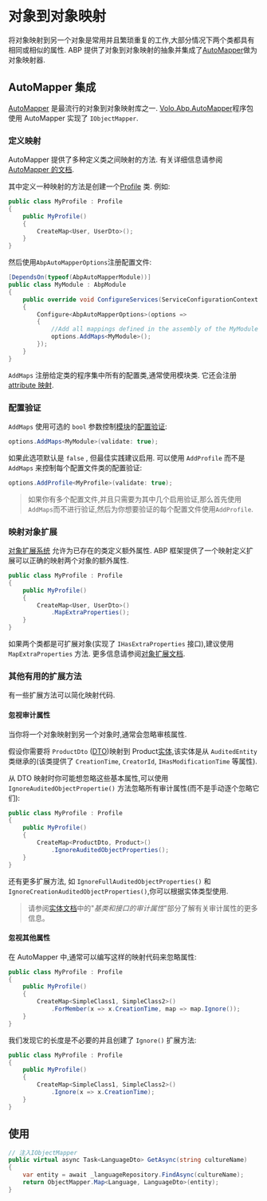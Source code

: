 # 对象到对象映射

将对象映射到另一个对象是常用并且繁琐重复的工作,大部分情况下两个类都具有相同或相似的属性. ABP 提供了对象到对象映射的抽象并集成了[AutoMapper](http://automapper.org/)做为对象映射器.

## AutoMapper 集成

[AutoMapper](http://automapper.org/) 是最流行的对象到对象映射库之一. [Volo.Abp.AutoMapper](https://www.nuget.org/packages/Volo.Abp.AutoMapper)程序包使用 AutoMapper 实现了 `IObjectMapper`.

### 定义映射

AutoMapper 提供了多种定义类之间映射的方法. 有关详细信息请参阅[AutoMapper 的文档](https://docs.automapper.org).

其中定义一种映射的方法是创建一个[Profile](https://docs.automapper.org/en/stable/Configuration.html#profile-instances) 类. 例如:

```csharp
public class MyProfile : Profile
{
    public MyProfile()
    {
        CreateMap<User, UserDto>();
    }
}
```

然后使用`AbpAutoMapperOptions`注册配置文件:

```csharp
[DependsOn(typeof(AbpAutoMapperModule))]
public class MyModule : AbpModule
{
    public override void ConfigureServices(ServiceConfigurationContext context)
    {
        Configure<AbpAutoMapperOptions>(options =>
        {
            //Add all mappings defined in the assembly of the MyModule class
            options.AddMaps<MyModule>();
        });
    }
}
```

`AddMaps` 注册给定类的程序集中所有的配置类,通常使用模块类. 它还会注册 [attribute 映射](https://docs.automapper.org/en/stable/Attribute-mapping.html).

### 配置验证

`AddMaps` 使用可选的 `bool` 参数控制[模块](Module-Development-Basics.md)的[配置验证](https://docs.automapper.org/en/stable/Configuration-validation.html):

```csharp
options.AddMaps<MyModule>(validate: true);
```

如果此选项默认是 `false` , 但最佳实践建议启用.
可以使用 `AddProfile` 而不是 `AddMaps` 来控制每个配置文件类的配置验证:

```csharp
options.AddProfile<MyProfile>(validate: true);
```

> 如果你有多个配置文件,并且只需要为其中几个启用验证,那么首先使用`AddMaps`而不进行验证,然后为你想要验证的每个配置文件使用`AddProfile`.

### 映射对象扩展

[对象扩展系统](Object-Extensions.md) 允许为已存在的类定义额外属性. ABP 框架提供了一个映射定义扩展可以正确的映射两个对象的额外属性.

```csharp
public class MyProfile : Profile
{
    public MyProfile()
    {
        CreateMap<User, UserDto>()
            .MapExtraProperties();
    }
}
```

如果两个类都是可扩展对象(实现了 `IHasExtraProperties` 接口),建议使用 `MapExtraProperties` 方法. 更多信息请参阅[对象扩展文档](Object-Extensions.md).

### 其他有用的扩展方法

有一些扩展方法可以简化映射代码.

#### 忽视审计属性

当你将一个对象映射到另一个对象时,通常会忽略审核属性.

假设你需要将 `ProductDto` ([DTO](Data-Transfer-Objects.md))映射到 Product[实体](Entities.md),该实体是从 `AuditedEntity` 类继承的(该类提供了 `CreationTime`, `CreatorId`, `IHasModificationTime` 等属性).

从 DTO 映射时你可能想忽略这些基本属性,可以使用 `IgnoreAuditedObjectPropertie()` 方法忽略所有审计属性(而不是手动逐个忽略它们):

```csharp
public class MyProfile : Profile
{
    public MyProfile()
    {
        CreateMap<ProductDto, Product>()
            .IgnoreAuditedObjectProperties();
    }
}
```

还有更多扩展方法, 如 `IgnoreFullAuditedObjectProperties()` 和 `IgnoreCreationAuditedObjectProperties()`,你可以根据实体类型使用.

> 请参阅[实体文档](Entities.md)中的"_基类和接口的审计属性_"部分了解有关审计属性的更多信息。

#### 忽视其他属性

在 AutoMapper 中,通常可以编写这样的映射代码来忽略属性:

```csharp
public class MyProfile : Profile
{
    public MyProfile()
    {
        CreateMap<SimpleClass1, SimpleClass2>()
            .ForMember(x => x.CreationTime, map => map.Ignore());
    }
}
```

我们发现它的长度是不必要的并且创建了 `Ignore()` 扩展方法:

```csharp
public class MyProfile : Profile
{
    public MyProfile()
    {
        CreateMap<SimpleClass1, SimpleClass2>()
            .Ignore(x => x.CreationTime);
    }
}
```

## 使用

```csharp
// 注入IObjectMapper
public virtual async Task<LanguageDto> GetAsync(string cultureName)
{
    var entity = await _languageRepository.FindAsync(cultureName);
    return ObjectMapper.Map<Language, LanguageDto>(entity);
}
```
